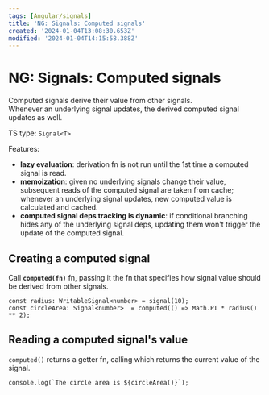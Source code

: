```yaml
---
tags: [Angular/signals]
title: 'NG: Signals: Computed signals'
created: '2024-01-04T13:08:30.653Z'
modified: '2024-01-04T14:15:58.388Z'
---
```


# NG: Signals: Computed signals

Computed signals derive their value from other signals.  
Whenever an underlying signal updates, the derived computed signal updates as well.

TS type: `Signal<T>`

Features:
- **lazy evaluation**: derivation fn is not run until the 1st time a computed signal is read.
- **memoization**: given no underlying signals change their value, subsequent reads of the computed signal are taken from cache; whenever an underlying signal updates, new computed value is calculated and cached.
- **computed signal deps tracking is dynamic**: if conditional branching hides any of the underlying signal deps, updating them won't trigger the update of the computed signal.


## Creating a computed signal

Call **`computed(fn)`** fn, passing it the fn that specifies how signal value should be derived from other signals.
```
const radius: WritableSignal<number> = signal(10);
const circleArea: Signal<number>  = computed(() => Math.PI * radius() ** 2);
```


## Reading a computed signal's value

`computed()` returns a getter fn, calling which returns the current value of the signal.
```
console.log(`The circle area is ${circleArea()}`);
```

